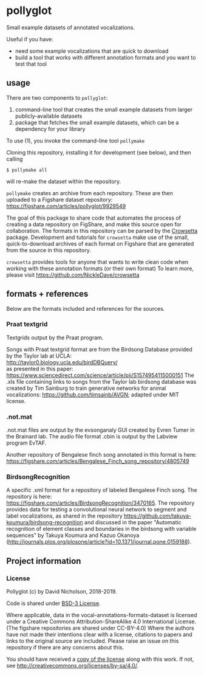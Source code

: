 # pollyglot
Small example datasets of annotated vocalizations.

Useful if you have:
- need some example vocalizations that are quick to download
- build a tool that works with different annotation formats
  and you want to test that tool

## usage
There are two components to `pollyglot`:
1. command-line tool that creates the small example datasets from
   larger publicly-available datasets
2. package that fetches the small example datasets, which can be
   a dependency for your library

To use (1), you invoke the command-line tool `pollymake`

Cloning this repository, installing it for development (see below), and then calling
```
$ pollymake all
```
will re-make the dataset within the repository.

`pollymake` creates an archive from each repository. These are then uploaded to a Figshare dataset repository:
<https://figshare.com/articles/pollyglot/9929549>

The goal of this package to share code that automates the process of creating a data
repository on FigShare, and make this source open for collaboration. The 
formats in this repository can be parsed by the 
[Crowsetta](<https://github.com/NickleDave/crowsetta>) package. Development and 
tutorials for `crowsetta` make use of the small, quick-to-download archives of 
each format on Figshare that are generated from the source in this repository.

`crowsetta` provides tools for anyone that wants to write clean code 
when working with these annotation formats (or their own format)
To learn more, please visit <https://github.com/NickleDave/crowsetta>

## formats + references
Below are the formats included and references for the sources.

### Praat textgrid
Textgrids output by the Praat program.

Songs with Praat textgrid format are from the Birdsong Database provided by the
Taylor lab at UCLA:  
<http://taylor0.biology.ucla.edu/birdDBQuery/>  
as presented in this paper: <https://www.sciencedirect.com/science/article/pii/S1574954115000151>
The .xls file containing links to songs from the Taylor lab birdsong database was 
created by Tim Sainburg to train generative networks for animal vocalizations: 
<https://github.com/timsainb/AVGN>; adapted under MIT license.  

### .not.mat
.not.mat files are output by the evsonganaly GUI created by Evren Tumer in the Brainard lab.
The audio file format .cbin is output by the Labview program EvTAF.

Another repository of Bengalese finch song annotated in this format is here:
<https://figshare.com/articles/Bengalese_Finch_song_repository/4805749>

### BirdsongRecognition
A specific .xml format for a repository of labeled Bengalese Finch song.
The repository is here:
<https://figshare.com/articles/BirdsongRecognition/3470165>.
The repository provides data for testing a convolutional neural network to segment 
and label vocalizations, as shared in the repository 
<https://github.com/takuya-koumura/birdsong-recognition>
and discussed in the paper "Automatic recognition of element classes and boundaries in the birdsong 
with variable sequences" by Takuya Koumura and Kazuo Okanoya 
(<http://journals.plos.org/plosone/article?id=10.1371/journal.pone.0159188>).

## Project information

### License
Pollyglot (c) by David Nicholson, 2018-2019.

Code is shared under [BSD-3 License](./LICENSE-CODE).

Where applicable, data in the vocal-annotations-formats-dataset is licensed 
under a Creative Commons Attribution-ShareAlike 4.0 International License.
(The figshare repositories are shared under CC-BY-4.0)
Where the authors have not made their intentions clear with a license, 
citations to papers and links to the original source are included.
Please raise an issue on this repository if there are any concerns about this.

You should have received a [copy of the license](./LICENSE-DATA) along with this
work.  If not, see <http://creativecommons.org/licenses/by-sa/4.0/>.
